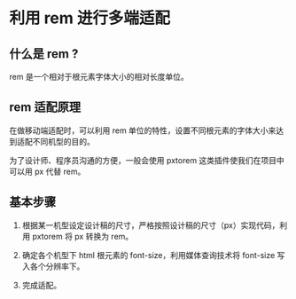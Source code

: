 # 利用 rem 进行多端适配

## 什么是 rem ?
rem 是一个相对于根元素字体大小的相对长度单位。

## rem 适配原理

在做移动端适配时，可以利用 rem 单位的特性，设置不同根元素的字体大小来达到适配不同机型的目的。

为了设计师、程序员沟通的方便，一般会使用 pxtorem 这类插件使我们在项目中可以用 px 代替 rem。 

## 基本步骤

1. 根据某一机型设定设计稿的尺寸，严格按照设计稿的尺寸（px）实现代码，利用 pxtorem 将 px 转换为 rem。

2. 确定各个机型下 html 根元素的 font-size，利用媒体查询技术将 font-size 写入各个分辨率下。

3. 完成适配。